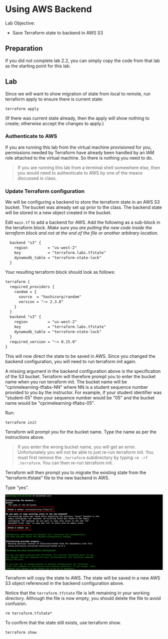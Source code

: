 # Using AWS Backend

Lab Objective:
- Save Terraform state to backend in AWS S3

## Preparation

If you did not complete lab 2.2, you can simply copy the code from that lab as the starting point for this lab.

## Lab

Since we will want to show migration of state from local to remote, run terraform apply to ensure there is current state:

```
terraform apply
```

(If there was current state already, then the apply will show nothing to create; otherwise accept the changes to apply.)


### Authenticate to AWS

If you are running this lab from the virtual machine provisioned for you, permissions needed by Terraform have already been handled by an IAM role attached to the virtual machine. So there is nothing you need to do.

> If you are running this lab from a terminal shell somewhere else, then you would need to authenticate to AWS by one of the means discussed in class.

### Update Terraform configuration

We will be configuring a backend to store the terraform state in an AWS S3 bucket.  The bucket was already set up prior to the class.  The backend state will be stored in a new object created in the bucket.

Edit `main.tf` to add a backend for AWS.  Add the following as a sub-block in the terraform block.  *Make sure you are putting the new code inside the terraform block and not at the end of the file or another arbitrary location.*

```
  backend "s3" {
    region         = "us-west-2"
    key            = "terraform.labs.tfstate"
    dynamodb_table = "terraform-state-lock"
  }
```

Your resulting terraform block should look as follows:
```
terraform {
  required_providers {
    random = {
      source  = "hashicorp/random"
      version = "~> 2.3.0"
    }
  }
  backend "s3" {
    region         = "us-west-2"
    key            = "terraform.labs.tfstate"
    dynamodb_table = "terraform-state-lock"
  }
  required_version = "~> 0.15.0"
}
```

This will now direct the state to be saved in AWS.  Since you changed the backend configuration, you will need to run terraform init again.

A missing argument in the backend configuration above is the specification of the S3 bucket.  Terraform will therefore prompt you to enter the bucket name when you run terraform init.  The bucket name will be "cprimelearning-tflabs-NN" where NN is a student sequence number provided to you by the instructor.  For example, if your student identifier was "student-05" then your sequence number would be "05" and the bucket name would be "cprimelearning-tflabs-05".

Run:

```
terraform init
```

Terraform will prompt you for the bucket name. Type the name as per the instructions above.   

> If you enter the wrong bucket name, you will get an error.  Unfortunately you will not be able to just re-run terraform init.  You must first remove the `.terraform` subdirectory by typing `rm -rf .terraform`.  You can then re-run terraform init.

Terraform will then prompt you to migrate the existing state from the “terraform.tfstate” file to the new backend in AWS.

Type “yes”.

![Terraform init with remote backend](./images/tf-init.png "Terraform init with remote backend")

Terraform will copy the state to AWS.  The state will be saved in a new AWS S3 object referenced in the backend configuration above.

Notice that the `terraform.tfstate` file is left remaining in your working directory.  Although the file is now empty, you should delete the file to avoid confusion.

```
rm terraform.tfstate*
```

To confirm that the state still exists, use terraform show.

```
terraform show
```
